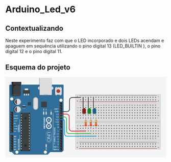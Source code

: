 # Arduino_Led_v6
## Contextualizando
Neste experimento faz com que o LED incorporado e dois LEDs acendam e apaguem em
sequência utilizando o pino digital 13 (LED_BUILTIN ), o pino digital 12 e o pino digital 11.
## Esquema do projeto 
![Esquema do projeto](imagem_2023-05-04_192842964.png)
